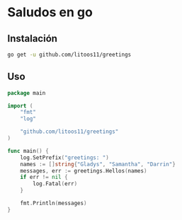 # Saludos en go

## Instalación

```bash
go get -u github.com/litoos11/greetings
```

## Uso

```go
package main

import (
	"fmt"
	"log"

	"github.com/litoos11/greetings"
)

func main() {
	log.SetPrefix("greetings: ")
	names := []string{"Gladys", "Samantha", "Darrin"}
	messages, err := greetings.Hellos(names)
	if err != nil {
		log.Fatal(err)
	}

	fmt.Println(messages)
}
```
